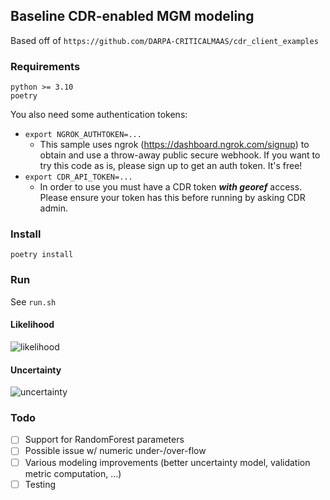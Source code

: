 ## Baseline CDR-enabled MGM modeling

Based off of `https://github.com/DARPA-CRITICALMAAS/cdr_client_examples`

### Requirements

```
python >= 3.10
poetry
```

You also need some authentication tokens:
 - `export NGROK_AUTHTOKEN=...`
   - This sample uses ngrok (https://dashboard.ngrok.com/signup) to obtain and use a throw-away public secure webhook. If you want to try this code as is, please sign up to get an auth token. It's free!
 - `export CDR_API_TOKEN=...`
   - In order to use you must have a CDR token **_with georef_** access. Please ensure your token has this before running by asking CDR admin.

### Install

`poetry install`

### Run

See `run.sh`

#### Likelihood
![likelihood](./static/likelihood.png)

#### Uncertainty
![uncertainty](./static/uncertainty.png)

### Todo

- [ ] Support for RandomForest parameters
- [ ] Possible issue w/ numeric under-/over-flow
- [ ] Various modeling improvements (better uncertainty model, validation metric computation, ...)
- [ ] Testing
